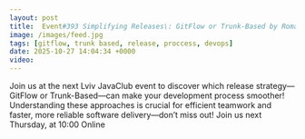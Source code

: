 ```yaml
---
layout: post
title:  Event#393 Simplifying Releases\: GitFlow or Trunk-Based by Roman Kniazevych
image: /images/feed.jpg
tags: [gitflow, trunk based, release, proccess, devops]
date: 2025-10-27 14:04:34 +0000
video: 
---
```


Join us at the next Lviv JavaClub event to discover which release strategy—GitFlow or Trunk-Based—can make your development process smoother! Understanding these approaches is crucial for efficient teamwork and faster, more reliable software delivery—don’t miss out!
Join us next Thursday, at 10:00 Online
